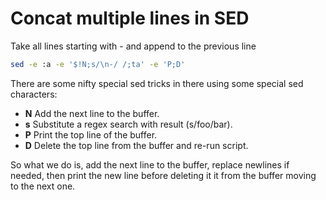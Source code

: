 # Concat multiple lines in SED

Take all lines starting with - and append to the previous line

```bash
sed -e :a -e '$!N;s/\n-/ /;ta' -e 'P;D'
```

There are some nifty special sed tricks in there using some special sed characters:

  * **N**	Add the next line to the buffer.
  * **s**	Substitute a regex search with result (s/foo/bar).
  * **P**	Print the top line of the buffer.
  * **D**	Delete the top line from the buffer and re-run script.


So what we do is, add the next line to the buffer, replace newlines if needed,
then print the new line before deleting it it from the buffer moving to the next one.

